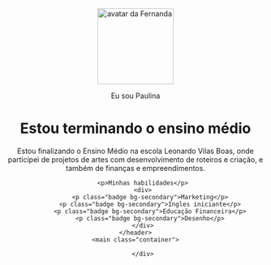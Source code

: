 <!DOCTYPE html>
<html lang="pt-br">

<head>
    <meta charset="UTF-8">
    <meta name="viewport" content="width=device-width, initial-scale=1.0">
    <link href="https://cdn.jsdelivr.net/npm/bootstrap@5.3.2/dist/css/bootstrap.min.css" rel="stylesheet">
    <link rel="stylesheet" href="style.css">
    <title>Meu portfólio</title>
</head>

<body>
    <header class="container text-center">
        <img src="img/avatar-perfil.png" alt="avatar da Fernanda" class="rounded-circle" width="150" height="150" srcset="">
        <p class="lead">Eu sou Paulina</p>
        <h1>Estou terminando o ensino médio</h1>
        <p>Estou finalizando o Ensino Médio na escola Leonardo Vilas Boas,
         onde participei de projetos de artes com desenvolvimento de roteiros e criação,
             e também de finanças e empreendimentos.
         
        <p>Minhas habilidades</p>
        <div>
            <p class="badge bg-secondary">Marketing</p>
            <p class="badge bg-secondary">Ingles iniciante</p>
            <p class="badge bg-secondary">Educação Financeira</p>
            <p class="badge bg-secondary">Desenho</p>
        </div>
    </header>
    <main class="container">
       
        </div>